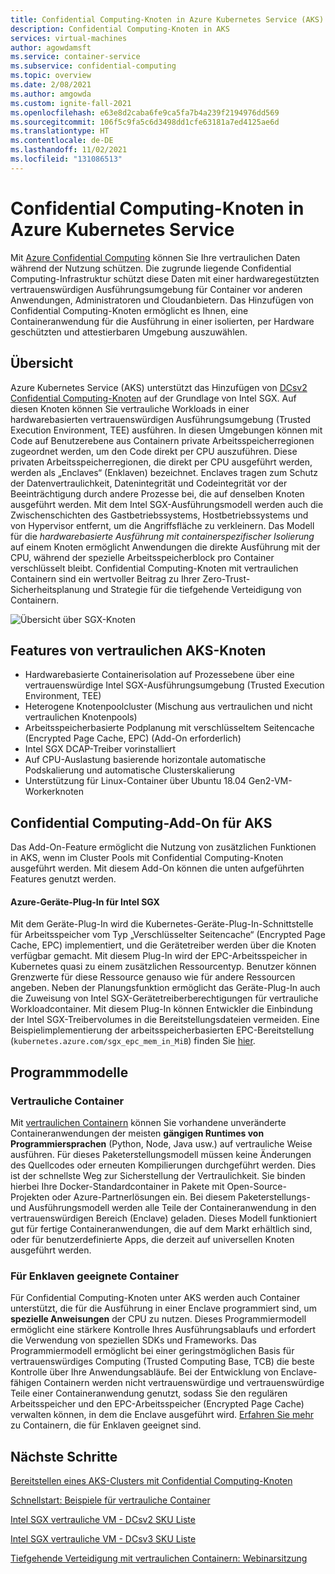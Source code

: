```yaml
---
title: Confidential Computing-Knoten in Azure Kubernetes Service (AKS)
description: Confidential Computing-Knoten in AKS
services: virtual-machines
author: agowdamsft
ms.service: container-service
ms.subservice: confidential-computing
ms.topic: overview
ms.date: 2/08/2021
ms.author: amgowda
ms.custom: ignite-fall-2021
ms.openlocfilehash: e63e8d2caba6fe9ca5fa7b4a239f2194976dd569
ms.sourcegitcommit: 106f5c9fa5c6d3498dd1cfe63181a7ed4125ae6d
ms.translationtype: HT
ms.contentlocale: de-DE
ms.lasthandoff: 11/02/2021
ms.locfileid: "131086513"
---
```

# <a name="confidential-computing-nodes-on-azure-kubernetes-service"></a>Confidential Computing-Knoten in Azure Kubernetes Service

Mit [Azure Confidential Computing](overview.md) können Sie Ihre vertraulichen Daten während der Nutzung schützen. Die zugrunde liegende Confidential Computing-Infrastruktur schützt diese Daten mit einer hardwaregestützten vertrauenswürdigen Ausführungsumgebung für Container vor anderen Anwendungen, Administratoren und Cloudanbietern. Das Hinzufügen von Confidential Computing-Knoten ermöglicht es Ihnen, eine Containeranwendung für die Ausführung in einer isolierten, per Hardware geschützten und attestierbaren Umgebung auszuwählen.

## <a name="overview"></a>Übersicht

Azure Kubernetes Service (AKS) unterstützt das Hinzufügen von [DCsv2 Confidential Computing-Knoten](confidential-computing-enclaves.md) auf der Grundlage von Intel SGX. Auf diesen Knoten können Sie vertrauliche Workloads in einer hardwarebasierten vertrauenswürdigen Ausführungsumgebung (Trusted Execution Environment, TEE) ausführen. In diesen Umgebungen können mit Code auf Benutzerebene aus Containern private Arbeitsspeicherregionen zugeordnet werden, um den Code direkt per CPU auszuführen. Diese privaten Arbeitsspeicherregionen, die direkt per CPU ausgeführt werden, werden als „Enclaves“ (Enklaven) bezeichnet. Enclaves tragen zum Schutz der Datenvertraulichkeit, Datenintegrität und Codeintegrität vor der Beeinträchtigung durch andere Prozesse bei, die auf denselben Knoten ausgeführt werden. Mit dem Intel SGX-Ausführungsmodell werden auch die Zwischenschichten des Gastbetriebssystems, Hostbetriebssystems und von Hypervisor entfernt, um die Angriffsfläche zu verkleinern. Das Modell für die *hardwarebasierte Ausführung mit containerspezifischer Isolierung* auf einem Knoten ermöglicht Anwendungen die direkte Ausführung mit der CPU, während der spezielle Arbeitsspeicherblock pro Container verschlüsselt bleibt. Confidential Computing-Knoten mit vertraulichen Containern sind ein wertvoller Beitrag zu Ihrer Zero-Trust-Sicherheitsplanung und Strategie für die tiefgehende Verteidigung von Containern.

![Übersicht über SGX-Knoten](./media/confidential-nodes-aks-overview/sgxaksnode.jpg)

## <a name="aks-confidential-nodes-features"></a>Features von vertraulichen AKS-Knoten

- Hardwarebasierte Containerisolation auf Prozessebene über eine vertrauenswürdige Intel SGX-Ausführungsumgebung (Trusted Execution Environment, TEE) 
- Heterogene Knotenpoolcluster (Mischung aus vertraulichen und nicht vertraulichen Knotenpools)
- Arbeitsspeicherbasierte Podplanung mit verschlüsseltem Seitencache (Encrypted Page Cache, EPC) (Add-On erforderlich)
- Intel SGX DCAP-Treiber vorinstalliert
- Auf CPU-Auslastung basierende horizontale automatische Podskalierung und automatische Clusterskalierung
- Unterstützung für Linux-Container über Ubuntu 18.04 Gen2-VM-Workerknoten

## <a name="confidential-computing-add-on-for-aks"></a>Confidential Computing-Add-On für AKS
Das Add-On-Feature ermöglicht die Nutzung von zusätzlichen Funktionen in AKS, wenn im Cluster Pools mit Confidential Computing-Knoten ausgeführt werden. Mit diesem Add-On können die unten aufgeführten Features genutzt werden.

#### <a name="azure-device-plugin-for-intel-sgx"></a>Azure-Geräte-Plug-In für Intel SGX <a id="sgx-plugin"></a>

Mit dem Geräte-Plug-In wird die Kubernetes-Geräte-Plug-In-Schnittstelle für Arbeitsspeicher vom Typ „Verschlüsselter Seitencache“ (Encrypted Page Cache, EPC) implementiert, und die Gerätetreiber werden über die Knoten verfügbar gemacht. Mit diesem Plug-In wird der EPC-Arbeitsspeicher in Kubernetes quasi zu einem zusätzlichen Ressourcentyp. Benutzer können Grenzwerte für diese Ressource genauso wie für andere Ressourcen angeben. Neben der Planungsfunktion ermöglicht das Geräte-Plug-In auch die Zuweisung von Intel SGX-Gerätetreiberberechtigungen für vertrauliche Workloadcontainer. Mit diesem Plug-In können Entwickler die Einbindung der Intel SGX-Treibervolumes in die Bereitstellungsdateien vermeiden. Eine Beispielimplementierung der arbeitsspeicherbasierten EPC-Bereitstellung (`kubernetes.azure.com/sgx_epc_mem_in_MiB`) finden Sie [hier](https://github.com/Azure-Samples/confidential-computing/blob/main/containersamples/helloworld/helm/templates/helloworld.yaml).


## <a name="programming-models"></a>Programmmodelle

### <a name="confidential-containers"></a>Vertrauliche Container

Mit [vertraulichen Containern](confidential-containers.md) können Sie vorhandene unveränderte Containeranwendungen der meisten **gängigen Runtimes von Programmiersprachen** (Python, Node, Java usw.) auf vertrauliche Weise ausführen. Für dieses Paketerstellungsmodell müssen keine Änderungen des Quellcodes oder erneuten Kompilierungen durchgeführt werden. Dies ist der schnellste Weg zur Sicherstellung der Vertraulichkeit. Sie binden hierbei Ihre Docker-Standardcontainer in Pakete mit Open-Source-Projekten oder Azure-Partnerlösungen ein. Bei diesem Paketerstellungs- und Ausführungsmodell werden alle Teile der Containeranwendung in den vertrauenswürdigen Bereich (Enclave) geladen. Dieses Modell funktioniert gut für fertige Containeranwendungen, die auf dem Markt erhältlich sind, oder für benutzerdefinierte Apps, die derzeit auf universellen Knoten ausgeführt werden.

### <a name="enclave-aware-containers"></a>Für Enklaven geeignete Container
Für Confidential Computing-Knoten unter AKS werden auch Container unterstützt, die für die Ausführung in einer Enclave programmiert sind, um **spezielle Anweisungen** der CPU zu nutzen. Dieses Programmiermodell ermöglicht eine stärkere Kontrolle Ihres Ausführungsablaufs und erfordert die Verwendung von speziellen SDKs und Frameworks. Das Programmiermodell ermöglicht bei einer geringstmöglichen Basis für vertrauenswürdiges Computing (Trusted Computing Base, TCB) die beste Kontrolle über Ihre Anwendungsabläufe. Bei der Entwicklung von Enclave-fähigen Containern werden nicht vertrauenswürdige und vertrauenswürdige Teile einer Containeranwendung genutzt, sodass Sie den regulären Arbeitsspeicher und den EPC-Arbeitsspeicher (Encrypted Page Cache) verwalten können, in dem die Enclave ausgeführt wird. [Erfahren Sie mehr](enclave-aware-containers.md) zu Containern, die für Enklaven geeignet sind.

## <a name="next-steps"></a>Nächste Schritte

[Bereitstellen eines AKS-Clusters mit Confidential Computing-Knoten](./confidential-enclave-nodes-aks-get-started.md)

[Schnellstart: Beispiele für vertrauliche Container](https://github.com/Azure-Samples/confidential-container-samples)

[Intel SGX vertrauliche VM - DCsv2 SKU Liste](../virtual-machines/dcv2-series.md)

[Intel SGX vertrauliche VM - DCsv3 SKU Liste](../virtual-machines/dcv3-series.md)

[Tiefgehende Verteidigung mit vertraulichen Containern: Webinarsitzung](https://www.youtube.com/watch?reload=9&v=FYZxtHI_Or0&feature=youtu.be)

<!-- LINKS - external -->
[Azure Attestation]: ../attestation/index.yml


<!-- LINKS - internal -->
[DC Virtual Machine]: /confidential-computing/virtual-machine-solutions-sgx.md
